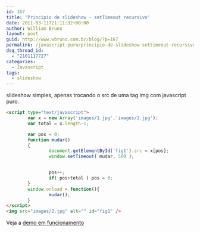 ```yaml
---
id: 167
title: 'Principio de slideshow - setTimeout recursivo'
date: 2011-03-11T21:11:32+00:00
author: William Bruno
layout: post
guid: http://www.wbruno.com.br/blog/?p=167
permalink: /javascript-puro/principio-de-slideshow-settimeout-recursivo/
dsq_thread_id:
  - "2101117727"
categories:
  - Javascript
tags:
  - slideshow
---
```

slideshow simples, apenas trocando o src de uma tag img com javascript puro.

``` html
<script type="text/javascript">
        var x = new Array('images/1.jpg','images/2.jpg');
        var total = x.length-1;

        var pos = 0;
        function mudar()
        {
                document.getElementById('fig1').src = x[pos];
                window.setTimeout( mudar, 500 );


                pos++;
                if( pos>total ) pos = 0;
        }
        window.onload = function(){
                mudar();
        }
</script>
<img src="images/2.jpg" alt="" id="fig1" />
```

Veja a <a href="http://www.wbruno.com.br/scripts/principio-slideshow.html" target="_blank">demo em funcionamento</a>
